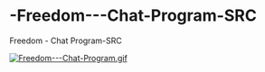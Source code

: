 # -Freedom---Chat-Program-SRC
 Freedom - Chat Program-SRC

<a href="https://gifyu.com/image/SSUSf"><img src="https://s10.gifyu.com/images/Freedom---Chat-Program.gif" alt="Freedom---Chat-Program.gif" border="0" /></a>
